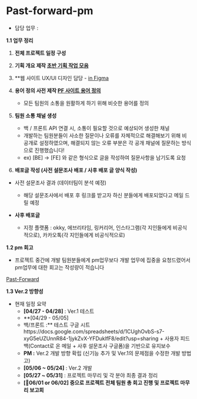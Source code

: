 # Past-forward-pm
- 담당 업무 : 

**1.1 업무 정리** 

1. **전체 프로젝트 일정 구성**  
2. **기획 개요 제작 [**초반 기획 작업 모음**](https://www.notion.so/e7ff61f1a34f4edcba21b3d08666e43d?pvs=21)** 
3. **웹 사이트 UX/UI 디자인 담당 - [in Figma](https://www.figma.com/file/zJaBNvTvLlG0d9h5TILICj/Past-Forward-Web-Site?type=design&node-id=524%3A9733&mode=design&t=B3sGfj94IRz1BbZV-1)
4. **용어 정의 사전 제작 [PF 사이트 용어 정의](https://www.notion.so/PF-2a9d6f970ba544d980fce11501fba1d7?pvs=21)** 
    - 모든 팀원의 소통을 원활하게 하기 위해 비슷한 용어를 정의
5. **팀원 소통 채널 생성**
    - 백 / 프론트 API 연결 시, 소통이 필요할 것으로 예상되어 생성한 채널
    - 개발하는 팀원분들이 사소한 질문이나 오류를 자체적으로 해결해보기 위해 비공개로 설정하였으며, 해결되지 않는 오류 부분은 각 공개 채널에 질문하는 방식으로 진행했습니다!
    - ex) [BE] → [FE] 와 같은 형식으로 글을 작성하여 질문사항을 남기도록 요청
                
6. **배포글 작성 (사전 설문조사 배포 / 사후 배포 글 양식 작성)**
- 사전 설문조사 결과 (데이터팀이 분석 예정)
    - 해당 설문조사에서 배포 후 링크를 받고자 하신 분들에게 배포되었다고 메일 드릴 예정
        
- **사후 배포글**
    - 지정 플랫폼 : okky, 에브리타임, 링커리어, 인스타그램(각 지인들에게 비공식적으로), 카카오톡(각 지인들에게 비공식적으로)

**1.2 pm 회고**

- 프로젝트 중간에 개발 팀원분들에게 pm업무보다 개발 업무에 집중을 요청드렸어서 pm업무에 대한 회고는 작성량이 적습니다

[Past-Forward](https://www.pastforward.link/sections?retrospectiveId=350&teamId=268)

**1.3 Ver.2 방향성**

- 현재 일정 요약
    - **[04/27 - 04/28]** : Ver.1 테스트
    - **[04/29 - 05/05] 
    - 백/프론트 :** 테스트 구글 시트https://docs.google.com/spreadsheets/d/1CUghOvbS-s7-xyG5eUZUnnR84-1jykZvX-YFDuklfF8/edit?usp=sharing + 사용자 피드백(Contact로 온 메일 + 사후 설문조사 구글폼)을 기반으로 유지보수
    - **PM :** Ver.2 개발 방향 확립 (신기능 추가 및 Ver.1의 문제점을 수정한 개발 방법 고)
    - **[05/06 ~ 05/24]** : Ver.2 개발
    - **[05/27 ~ 05/31]** : 프로젝트 마무리 및 각 분야 최종 결과 정리
    - **[📍06/01 or 06/02] 중으로 프로젝트 전체 팀원 총 회고 진행 및 프로젝트 마무리 보고회**
